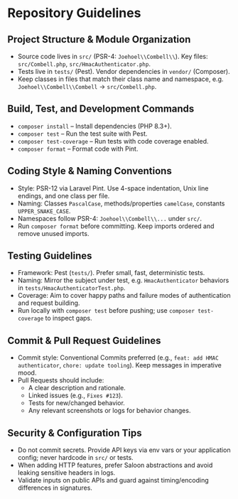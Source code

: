 # Repository Guidelines

## Project Structure & Module Organization
- Source code lives in `src/` (PSR-4: `Joehoel\\Combell\\`). Key files: `src/Combell.php`, `src/HmacAuthenticator.php`.
- Tests live in `tests/` (Pest). Vendor dependencies in `vendor/` (Composer).
- Keep classes in files that match their class name and namespace, e.g. `Joehoel\\Combell\\Combell` → `src/Combell.php`.

## Build, Test, and Development Commands
- `composer install` – Install dependencies (PHP 8.3+).
- `composer test` – Run the test suite with Pest.
- `composer test-coverage` – Run tests with code coverage enabled.
- `composer format` – Format code with Pint.

## Coding Style & Naming Conventions
- Style: PSR-12 via Laravel Pint. Use 4-space indentation, Unix line endings, and one class per file.
- Naming: Classes `PascalCase`, methods/properties `camelCase`, constants `UPPER_SNAKE_CASE`.
- Namespaces follow PSR-4: `Joehoel\\Combell\\...` under `src/`.
- Run `composer format` before committing. Keep imports ordered and remove unused imports.

## Testing Guidelines
- Framework: Pest (`tests/`). Prefer small, fast, deterministic tests.
- Naming: Mirror the subject under test, e.g. `HmacAuthenticator` behaviors in `tests/HmacAuthenticatorTest.php`.
- Coverage: Aim to cover happy paths and failure modes of authentication and request building.
- Run locally with `composer test` before pushing; use `composer test-coverage` to inspect gaps.

## Commit & Pull Request Guidelines
- Commit style: Conventional Commits preferred (e.g., `feat: add HMAC authenticator`, `chore: update tooling`). Keep messages in imperative mood.
- Pull Requests should include:
  - A clear description and rationale.
  - Linked issues (e.g., `Fixes #123`).
  - Tests for new/changed behavior.
  - Any relevant screenshots or logs for behavior changes.

## Security & Configuration Tips
- Do not commit secrets. Provide API keys via env vars or your application config; never hardcode in `src/` or tests.
- When adding HTTP features, prefer Saloon abstractions and avoid leaking sensitive headers in logs.
- Validate inputs on public APIs and guard against timing/encoding differences in signatures.
